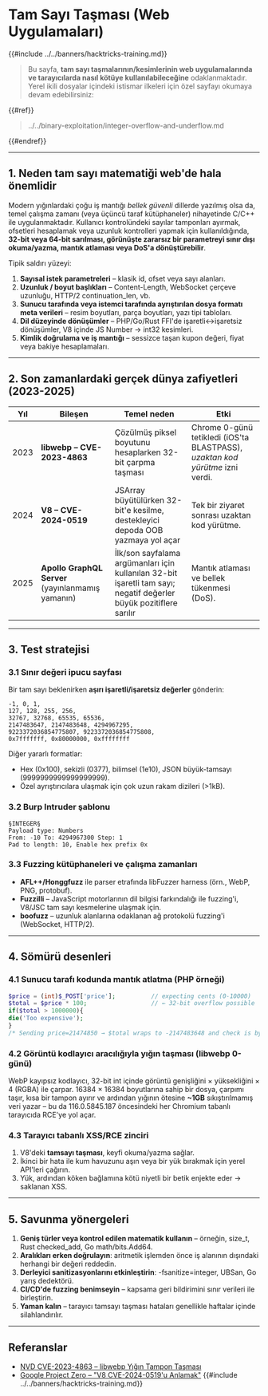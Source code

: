 # Tam Sayı Taşması (Web Uygulamaları)

{{#include ../../banners/hacktricks-training.md}}

> Bu sayfa, **tam sayı taşmalarının/kesimlerinin web uygulamalarında ve tarayıcılarda nasıl kötüye kullanılabileceğine** odaklanmaktadır. Yerel ikili dosyalar içindeki istismar ilkeleri için özel sayfayı okumaya devam edebilirsiniz:
>
>
{{#ref}}
> ../../binary-exploitation/integer-overflow-and-underflow.md
>
{{#endref}}

---

## 1. Neden tam sayı matematiği web'de hala önemlidir

Modern yığınlardaki çoğu iş mantığı *bellek güvenli* dillerde yazılmış olsa da, temel çalışma zamanı (veya üçüncü taraf kütüphaneler) nihayetinde C/C++ ile uygulanmaktadır. Kullanıcı kontrolündeki sayılar tamponları ayırmak, ofsetleri hesaplamak veya uzunluk kontrolleri yapmak için kullanıldığında, **32-bit veya 64-bit sarılması, görünüşte zararsız bir parametreyi sınır dışı okuma/yazma, mantık atlaması veya DoS'a dönüştürebilir**.

Tipik saldırı yüzeyi:

1. **Sayısal istek parametreleri** – klasik id, ofset veya sayı alanları.
2. **Uzunluk / boyut başlıkları** – Content-Length, WebSocket çerçeve uzunluğu, HTTP/2 continuation_len, vb.
3. **Sunucu tarafında veya istemci tarafında ayrıştırılan dosya formatı meta verileri** – resim boyutları, parça boyutları, yazı tipi tabloları.
4. **Dil düzeyinde dönüşümler** – PHP/Go/Rust FFI'de işaretli↔işaretsiz dönüşümler, V8 içinde JS Number → int32 kesimleri.
5. **Kimlik doğrulama ve iş mantığı** – sessizce taşan kupon değeri, fiyat veya bakiye hesaplamaları.

---

## 2. Son zamanlardaki gerçek dünya zafiyetleri (2023-2025)

| Yıl | Bileşen | Temel neden | Etki |
|------|-----------|-----------|--------|
| 2023 | **libwebp – CVE-2023-4863** | Çözülmüş piksel boyutunu hesaplarken 32-bit çarpma taşması | Chrome 0-günü tetikledi (iOS'ta BLASTPASS), *uzaktan kod yürütme* izni verdi.  |
| 2024 | **V8 – CVE-2024-0519** | JSArray büyütülürken 32-bit'e kesilme, destekleyici depoda OOB yazmaya yol açar | Tek bir ziyaret sonrası uzaktan kod yürütme.  |
| 2025 | **Apollo GraphQL Server** (yayınlanmamış yamanın) | İlk/son sayfalama argümanları için kullanılan 32-bit işaretli tam sayı; negatif değerler büyük pozitiflere sarılır | Mantık atlaması ve bellek tükenmesi (DoS). |

---

## 3. Test stratejisi

### 3.1 Sınır değeri ipucu sayfası

Bir tam sayı beklenirken **aşırı işaretli/işaretsiz değerler** gönderin:
```
-1, 0, 1,
127, 128, 255, 256,
32767, 32768, 65535, 65536,
2147483647, 2147483648, 4294967295,
9223372036854775807, 9223372036854775808,
0x7fffffff, 0x80000000, 0xffffffff
```
Diğer yararlı formatlar:
* Hex (0x100), sekizli (0377), bilimsel (1e10), JSON büyük-tamsayı (9999999999999999999).
* Özel ayrıştırıcılara ulaşmak için çok uzun rakam dizileri (>1kB).

### 3.2 Burp Intruder şablonu
```
§INTEGER§
Payload type: Numbers
From: -10 To: 4294967300 Step: 1
Pad to length: 10, Enable hex prefix 0x
```
### 3.3 Fuzzing kütüphaneleri ve çalışma zamanları

* **AFL++/Honggfuzz** ile parser etrafında libFuzzer harness (örn., WebP, PNG, protobuf).
* **Fuzzilli** – JavaScript motorlarının dil bilgisi farkındalığı ile fuzzing'i, V8/JSC tam sayı kesmelerine ulaşmak için.
* **boofuzz** – uzunluk alanlarına odaklanan ağ protokolü fuzzing'i (WebSocket, HTTP/2).

---

## 4. Sömürü desenleri

### 4.1 Sunucu tarafı kodunda mantık atlatma (PHP örneği)
```php
$price = (int)$_POST['price'];          // expecting cents (0-10000)
$total = $price * 100;                  // ← 32-bit overflow possible
if($total > 1000000){
die('Too expensive');
}
/* Sending price=21474850 → $total wraps to ‑2147483648 and check is bypassed */
```
### 4.2 Görüntü kodlayıcı aracılığıyla yığın taşması (libwebp 0-günü)
WebP kayıpsız kodlayıcı, 32-bit int içinde görüntü genişliğini × yüksekliğini × 4 (RGBA) ile çarpar. 16384 × 16384 boyutlarına sahip bir dosya, çarpımı taşır, kısa bir tampon ayırır ve ardından yığının ötesine **~1GB** sıkıştırılmamış veri yazar – bu da 116.0.5845.187 öncesindeki her Chromium tabanlı tarayıcıda RCE'ye yol açar.

### 4.3 Tarayıcı tabanlı XSS/RCE zinciri
1. V8'deki **tamsayı taşması**, keyfi okuma/yazma sağlar.
2. İkinci bir hata ile kum havuzunu aşın veya bir yük bırakmak için yerel API'leri çağırın.
3. Yük, ardından köken bağlamına kötü niyetli bir betik enjekte eder → saklanan XSS.

---

## 5. Savunma yönergeleri

1. **Geniş türler veya kontrol edilen matematik kullanın** – örneğin, size_t, Rust checked_add, Go math/bits.Add64.
2. **Aralıkları erken doğrulayın**: aritmetik işlemden önce iş alanının dışındaki herhangi bir değeri reddedin.
3. **Derleyici sanitizasyonlarını etkinleştirin**: -fsanitize=integer, UBSan, Go yarış dedektörü.
4. **CI/CD'de fuzzing benimseyin** – kapsama geri bildirimini sınır verileri ile birleştirin.
5. **Yaman kalın** – tarayıcı tamsayı taşması hataları genellikle haftalar içinde silahlandırılır.

---

## Referanslar

* [NVD CVE-2023-4863 – libwebp Yığın Tampon Taşması](https://nvd.nist.gov/vuln/detail/CVE-2023-4863)
* [Google Project Zero – "V8 CVE-2024-0519'u Anlamak"](https://googleprojectzero.github.io/)
{{#include ../../banners/hacktricks-training.md}}
